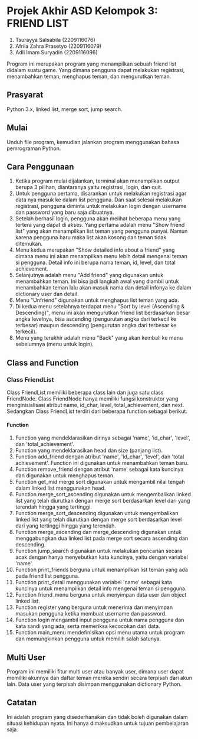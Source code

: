 # Projek Akhir ASD Kelompok 3: FRIEND LIST
1. Tsurayya Salsabila (2209116076)
2. Afrila Zahra Prasetyo (2209116079)
3. Adli Imam Suryadin (2209116096)

Program ini merupakan program yang menampilkan sebuah friend list didalam suatu game. Yang dimana pengguna dapat melakukan registrasi, menambahkan teman, menghapus teman, dan mengurutkan teman.

## Prasyarat
Python 3.x, linked list, merge sort, jump search.

## Mulai
Unduh file program, kemudian jalankan program menggunakan bahasa pemrograman Python.

## Cara Penggunaan
1. Ketika program mulai dijalankan, terminal akan menampilkan output berupa 3 pilihan, diantaranya yaitu registrasi, login, dan quit.
2. Untuk pengguna pertama, disarankan untuk melakukan registrasi agar data nya masuk ke dalam list pengguna. Dan saat selesai melakukan registrasi, pengguna diminta untuk melakukan login dengan username dan password yang baru saja dibuatnya.
3. Setelah berhasil login, pengguna akan melihat beberapa menu yang tertera yang dapat di akses. Yang pertama adalah menu "Show friend list" yang akan menampilkan list teman yang pengguna punyai. Namun karena pengguna baru maka list akan kosong dan teman tidak ditemukan.
4. Menu kedua merupakan "Show detailed info about a friend" yang dimana menu ini akan menampilkan menu lebih detail mengenai teman si pengguna. Detail info ini berupa nama teman, id, level, dan total achievement.
5. Selanjutnya adalah menu "Add friend" yang digunakan untuk menambahkan teman. Ini bisa jadi langkah awal yang diambil untuk menambahkan teman lalu akan masuk nama dan detail infonya ke dalam dictionary user dan detail.
6. Menu "Unfriend" digunakan untuk menghapus list teman yang ada.
7. Di kedua menu setelahnya terdapat menu "Sort by level (Ascending & Descending)", menu ini akan mengurutkan friend list berdasarkan besar angka levelnya, bisa ascending (pengurutan angka dari terkecil ke terbesar) maupun descending (pengurutan angka dari terbesar ke terkecil).
8. Menu yang terakhir adalah menu "Back" yang akan kembali ke menu sebelumnya (menu untuk login).

## Class and Function
### Class FriendList
  Class FriendList memiliki beberapa class lain dan juga satu class FriendNode. Class FriendNode hanya memiliki fungsi konstruktor yang menginisialisasi atribut name, id_char, level, total_achievement, dan next. Sedangkan Class FriendList terdiri dari beberapa function sebagai berikut.
#### Function
1. Function yang mendeklarasikan dirinya sebagai 'name', 'id_char', 'level', dan 'total_achievement'.
2. Function yang mendeklarasikan head dan size (panjang list).
3. Function add_friend dengan atribut 'name', 'id_char', 'level', dan 'total achievement'. Function ini digunakan untuk menambahkan teman baru.
4. Function remove_friend dengan atribut 'name' sebagai kata kuncinya dan digunakan untuk menghapus teman.
5. Function get_mid merge sort digunakan untuk mengambil nilai tengah dalam linked list menggunakan head.
6. Function merge_sort_ascending digunakan untuk mengembalikan linked list yang telah diurutkan dengan merge sort berdasarkan level dari yang terendah hingga yang tertinggi.
7. Function merge_sort_descending digunakan untuk mengembalikan linked list yang telah diurutkan dengan merge sort berdasarkan level dari yang tertinggi hingga yang terendah.
8. Function merge_ascending dan merge_descending digunakan untuk menggabungkan dua linked list pada merge sort secara ascending dan descending.
9. Function jump_search digunakan untuk melakukan pencarian secara acak dengan hanya menyebutkan kata kuncinya, yaitu dengan variabel 'name'.
10. Function print_friends berguna untuk menampilkan list teman yang ada pada friend list pengguna.
11. Function print_detail menggunakan variabel 'name' sebagai kata kuncinya untuk menampilkan detail info mengenai teman si pengguna.
12. Function friend_menu berguna untuk menyimpan data user dan object linked list.
13. Function register yang berguna untuk menerima dan menyimpan masukan pengguna ketika membuat username dan password.
14. Function login mengambil input pengguna untuk nama pengguna dan kata sandi yang ada, serta memeriksa kecocokan dari data.
15. Function main_menu mendefinisikan opsi menu utama untuk program dan memungkinkan pengguna untuk memilih salah satunya. 

## Multi User
Program ini memiliki fitur multi user atau banyak user, dimana user dapat memiliki akunnya dan daftar teman mereka sendiri secara terpisah dari akun lain. Data user yang terpisah disimpan menggunakan dictionary Python.

## Catatan
Ini adalah program yang disederhanakan dan tidak boleh digunakan dalam situasi kehidupan nyata. Ini hanya dimaksudkan untuk tujuan pembelajaran saja.
